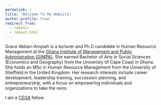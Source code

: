 ```yaml
---
permalink: /
title: "Welcome To My Website"
author_profile: true
redirect_from: 
  - /about/
  - /about.html
---
```


Grace Abban-Ampiah is a lecturer and Ph.D candidate in Human Resource Management at the [Ghana Institute of Management and Public Administration (GIMPA)](https://gimpa.edu.gh/). She earned Bachelor of Arts in Social Sciences (Economics and Geography) from the Univeristy of Cape Coast in Ghana. She holds an MSc in Human Resource Management from the University of Sheffield in the United Kingdom. Her research interests include career development, leadership training, succession planning, and entrepreneurship, with a focus on empowering individuals and organizations to take the reins.

I am a [CEGA](https://cega.berkeley.edu/) fellow.
